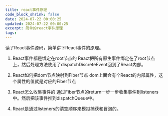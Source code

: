 ```yaml
---
title: react事件原理
code_block_shrink: false
date: 2024-07-22 00:00:25
updated: 2024-07-22 00:00:25
excerpt: 简单的react事件原理
tags:
---
```

读了React事件源码，简单讲下React事件的原理。

1. React事件都是绑定在root节点的
React把所有原生事件绑定在了root节点上，然后处理方法使用了dispatchDiscreteEvent回到了React内部。

2. React如何把dom节点映射到Fiber节点
dom上面会有个React的内部属性，这个属性的值就是对应的Fiber节点

3. React怎么收集事件的
通过Fiber节点的return一步一步收集事件到listeners中。然后把该事件推到dispatchQueue中。

4. React是通过listeners的清空顺序来模拟捕获和冒泡的。
